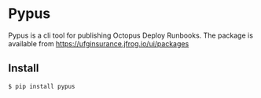 # Pypus

Pypus is a cli tool for publishing Octopus Deploy Runbooks.
The package is available from <https://ufginsurance.jfrog.io/ui/packages>

## Install

```bash
$ pip install pypus
```
